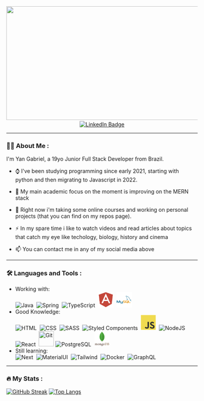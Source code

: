 <div align="center">
  <img src="https://media.giphy.com/media/L1R1tvI9svkIWwpVYr/giphy.gif" width="550" height="300"/>
  	<div id="badges">
		<a href="https://www.linkedin.com/in/gabriel-leitao/">
			<img src="https://img.shields.io/badge/LinkedIn-blue?style=for-the-badge&logo=linkedin&logoColor=white" alt="LinkedIn Badge"/>
		</a>
	</div>
</div>

---


### :man_technologist: About Me :

I'm Yan Gabriel, a 19yo Junior Full Stack Developer from Brazil.

- :watch: I've been studying programming since early 2021, starting with python and then migrating to Javascript in 2022. 

- :book: My main academic focus on the moment is improving on the MERN stack

- :seedling: Right now i'm taking some online courses and working on personal projects (that you can find on my repos page).

- :zap: In my spare time i like to watch videos and read articles about topics that catch my eye like techology, biology, history and cinema

- :mailbox: You can contact me in any of my social media above

---

### :hammer_and_wrench: Languages and Tools :

<div>
    <ul>
	<li> Working with: <br/>
	    <img src="https://cdn-icons-png.flaticon.com/512/226/226777.png" title="Java" alt="Java" width="40" height="40"/>&nbsp; 
	    <img src="https://seeklogo.com/images/S/spring-logo-9A2BC78AAF-seeklogo.com.png" title="Spring" alt="Spring" width="40" height="40"/>&nbsp;
	    <img src="https://upload.wikimedia.org/wikipedia/commons/thumb/4/4c/Typescript_logo_2020.svg/2048px-Typescript_logo_2020.svg.png" title="TypeScript" alt="TypeScript" width="40" height="40"/>&nbsp;
	    <img src="https://github.com/devicons/devicon/blob/master/icons/angularjs/angularjs-plain.svg" title="Angular"  alt="Angular" width="40" height="40"/>&nbsp;
 	    <img src="https://github.com/devicons/devicon/blob/master/icons/mysql/mysql-original-wordmark.svg" title="MySQL"  alt="MySQL" width="40" height="40"/>&nbsp;
 	</li>
        <li>Good Knowledge: <br/>
            <img src="https://www.w3.org/html/logo/downloads/HTML5_Badge_512.png" title="HTML5" alt="HTML" width="40" height="40"/>&nbsp;
            <img src="https://upload.wikimedia.org/wikipedia/commons/thumb/6/62/CSS3_logo.svg/2048px-CSS3_logo.svg.png"  title="CSS3" alt="CSS" width="40" height="40"/>&nbsp;
            <img src="https://sass-lang.com/assets/img/styleguide/seal-color-aef0354c.png"  title="SASS" alt="SASS" width="40" height="40"/>&nbsp;
	    <img src="https://avatars.githubusercontent.com/u/20658825?s=200&v=4"  title="Styled Components" alt="Styled Components" width="40" height="40"/>&nbsp;
            <img src="https://github.com/devicons/devicon/blob/master/icons/javascript/javascript-original.svg" title="JavaScript" alt="JavaScript" width="40" height="40"/>&nbsp;
            <img src="https://walde.co/wp-content/uploads/2016/09/nodejs_logo.png" title="NodeJS" alt="NodeJS" width="40" height="40"/>&nbsp;
	    <img src="https://ionicframework.com/docs/icons/logo-react-icon.png" title="React" alt="React" width="40" height="40"/>&nbsp;
            <img src="https://git-scm.com/images/logos/downloads/Git-Icon-1788C.png" title="Git" **alt="Git" width="40" height="40"/>
	    <img src="https://upload.wikimedia.org/wikipedia/commons/thumb/2/29/Postgresql_elephant.svg/1200px-Postgresql_elephant.svg.png" title="PostgreSQL" alt="PostgreSQL" width="40" height="40"/>&nbsp;
            <img src="https://github.com/devicons/devicon/blob/master/icons/mongodb/mongodb-original-wordmark.svg" title="MongoDB"  alt="MongoDB" width="40" height="40"/>&nbsp       
       </li>
       <li>Still learning: <br/>
	    <img src="https://ui-lib.com/blog/wp-content/uploads/2021/12/nextjs-boilerplate-logo.png" title="Next" alt="Next" width="40" height="40"/>&nbsp;   
	    <img src="https://seeklogo.com/images/M/material-ui-logo-5BDCB9BA8F-seeklogo.com.png" title="MaterialUI" alt="MaterialUI" width="50" height="40"/>&nbsp;
	    <img src="https://upload.wikimedia.org/wikipedia/commons/thumb/d/d5/Tailwind_CSS_Logo.svg/2048px-Tailwind_CSS_Logo.svg.png" title="Tailwind" alt="Tailwind" width="50" height="40"/>&nbsp;   
	       <img src="https://www.docker.com/wp-content/uploads/2022/03/vertical-logo-monochromatic.png" title="Docker" alt="Docker" width="50" height="40"/>&nbsp;  
            <img src="https://upload.wikimedia.org/wikipedia/commons/thumb/1/17/GraphQL_Logo.svg/2048px-GraphQL_Logo.svg.png" title="GraphQL" alt="GraphQL" width="40" height="40"/>&nbsp; 
       </li>
    </ul>
</div>

---

### :fire: My Stats :
[![GitHub Streak](http://github-readme-streak-stats.herokuapp.com?user=Gryygo&theme=dark&background=000000)](https://git.io/streak-stats)
[![Top Langs](https://github-readme-stats.vercel.app/api/top-langs/?username=Gryygo&layout=compact&theme=vision-friendly-dark)](https://github.com/anuraghazra/github-readme-stats)
